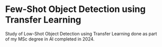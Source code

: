 # Few-Shot Object Detection using Transfer Learning 

Study of Low-Shot Object Detection using Transfer Learning done as part of my MSc degree in AI completed in 2024.

